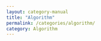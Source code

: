 ```yaml
---
layout: category-manual
title: "Algorithm"
permalink: /categories/algorithm/
category: Algorithm
---
```

